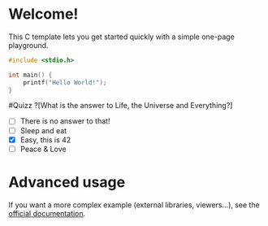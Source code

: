 # Welcome!

This C template lets you get started quickly with a simple one-page playground.

```C runnable
#include <stdio.h>

int main() {
	printf("Hello World!");
}

```

#Quizz
?[What is the answer to Life, the Universe and Everything?]
-[ ] There is no answer to that!
-[ ] Sleep and eat
-[x] Easy, this is 42
-[ ] Peace & Love

# Advanced usage

If you want a more complex example (external libraries, viewers...), see the [official documentation](https://tech.io/playgrounds/408/tech-io-documentation).
